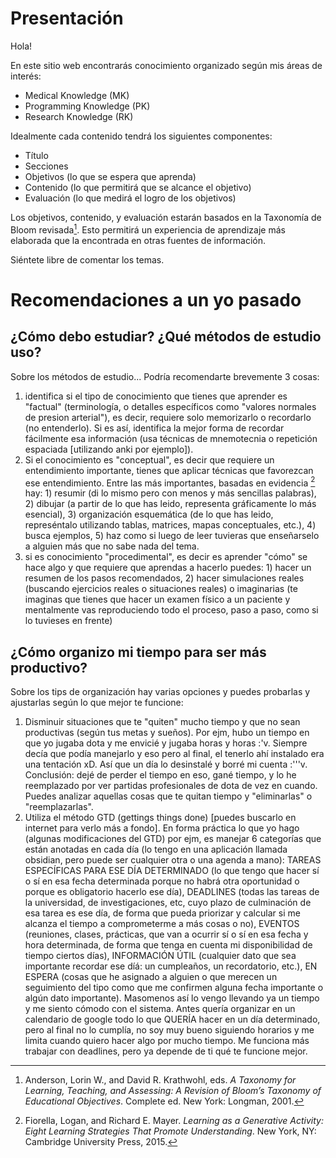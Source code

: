 #  Presentación
Hola! 

En este sitio web encontrarás conocimiento organizado según mis áreas de interés:
- Medical Knowledge (MK)
- Programming Knowledge (PK)
- Research Knowledge (RK)

Idealmente cada contenido tendrá los siguientes componentes:
- Título
- Secciones
- Objetivos (lo que se espera que aprenda)
- Contenido (lo que permitirá que se alcance el objetivo)
- Evaluación (lo que medirá el logro de los objetivos)

Los objetivos, contenido, y evaluación estarán basados en la Taxonomía de Bloom revisada[^1]. Esto permitirá un experiencia de aprendizaje más elaborada que la encontrada en otras fuentes de información.

Siéntete libre de comentar los temas. 

# Recomendaciones a un yo pasado

## ¿Cómo debo estudiar? ¿Qué métodos de estudio uso?

Sobre los métodos de estudio... Podría recomendarte brevemente 3 cosas:
1. identifica si el tipo de conocimiento que tienes que aprender es "factual" (terminología, o detalles específicos como "valores normales de presion arterial"), es decir, requiere solo memorizarlo o recordarlo (no entenderlo). Si es así, identifica la mejor forma de recordar fácilmente esa información (usa técnicas de mnemotecnia o repetición espaciada [utilizando anki por ejemplo]). 
2. Si el conocimiento es "conceptual", es decir que requiere un entendimiento importante, tienes que aplicar técnicas que favorezcan ese entendimiento. Entre las más importantes, basadas en evidencia [^2] hay: 1) resumir (di lo mismo pero con menos y más sencillas palabras), 2) dibujar (a partir de lo que has leido, representa gráficamente lo más esencial), 3) organización esquemática (de lo que has leido, represéntalo utilizando tablas, matrices, mapas conceptuales, etc.), 4) busca ejemplos, 5) haz como si luego de leer tuvieras que enseñarselo a alguien más que no sabe nada del tema.
3. si es conocimiento "procedimental", es decir es aprender "cómo" se hace algo y que requiere que aprendas a hacerlo puedes: 1) hacer un resumen de los pasos recomendados, 2) hacer simulaciones reales (buscando ejercicios reales o situaciones reales) o imaginarias (te imaginas que tienes que hacer un examen físico a un paciente y mentalmente vas reproduciendo todo el proceso, paso a paso, como si lo tuvieses en frente)

## ¿Cómo organizo mi tiempo para ser más productivo?

Sobre los tips de organización hay varias opciones y puedes probarlas y ajustarlas según lo que mejor te funcione:
1. Disminuir situaciones que te "quiten" mucho tiempo y que no sean productivas (según tus metas y sueños). Por ejm, hubo un tiempo en que yo jugaba dota y me envicié y jugaba horas y horas :'v. Siempre decía que podía manejarlo y eso pero al final, el tenerlo ahí instalado era una tentación xD. Así que un día lo desinstalé y borré mi cuenta :'''v. Conclusión: dejé de perder el tiempo en eso, gané tiempo, y lo he reemplazado por ver partidas profesionales de dota de vez en cuando. Puedes analizar aquellas cosas que te quitan tiempo y "eliminarlas" o "reemplazarlas". 
2. Utiliza el método GTD (gettings things done) [puedes buscarlo en internet para verlo más a fondo].  En forma práctica lo que yo hago (algunas modificaciones del GTD) por ejm, es manejar 6 categorías que están anotadas en cada día (lo tengo en una aplicación llamada obsidian, pero puede ser cualquier otra o una agenda a mano): TAREAS ESPECÍFICAS PARA ESE DÍA DETERMINADO (lo que tengo que hacer sí o sí en esa fecha determinada porque no habrá otra oportunidad o porque es obligatorio hacerlo ese día), DEADLINES (todas las tareas de la universidad, de investigaciones, etc, cuyo plazo de culminación de esa tarea es ese día, de forma que pueda priorizar y calcular si me alcanza el tiempo a comprometerme a más cosas o no), EVENTOS (reuniones, clases, prácticas, que van a ocurrir sí o sí en esa fecha y hora determinada, de forma que tenga en cuenta mi disponibilidad de tiempo ciertos días), INFORMACIÓN ÚTIL (cualquier dato que sea importante recordar ese díá: un cumpleaños, un recordatorio, etc.), EN ESPERA (cosas que he asignado a alguien o que merecen un seguimiento del tipo como que me confirmen alguna fecha importante o algún dato importante). Masomenos así lo vengo llevando ya un tiempo y me siento cómodo con el sistema. Antes quería organizar en un calendario de google todo lo que QUERÍA hacer en un día determinado, pero al final no lo cumplía, no soy muy bueno siguiendo horarios y me limita cuando quiero hacer algo por mucho tiempo. Me funciona más trabajar con deadlines, pero ya depende de ti qué te  funcione mejor.


[^1]: Anderson, Lorin W., and David R. Krathwohl, eds. _A Taxonomy for Learning, Teaching, and Assessing: A Revision of Bloom’s Taxonomy of Educational Objectives_. Complete ed. New York: Longman, 2001.

[^2]: Fiorella, Logan, and Richard E. Mayer. _Learning as a Generative Activity: Eight Learning Strategies That Promote Understanding_. New York, NY: Cambridge University Press, 2015.